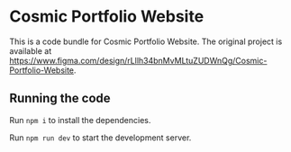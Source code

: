 
  # Cosmic Portfolio Website

  This is a code bundle for Cosmic Portfolio Website. The original project is available at https://www.figma.com/design/rLllh34bnMvMLtuZUDWnQg/Cosmic-Portfolio-Website.

  ## Running the code

  Run `npm i` to install the dependencies.

  Run `npm run dev` to start the development server.
  